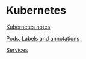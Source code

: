 # Kubernetes

[Kubernetes notes](notes/intro.md)

[Pods, Labels and annotations](notes/pods.md)

[Services](notes/services.md)
